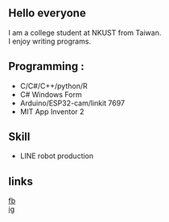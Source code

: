 ## Hello everyone
I am a college student at NKUST from Taiwan.  
I enjoy writing programs.
## Programming :
- C/C#/C++/python/R
- C# Windows Form
- Arduino/ESP32-cam/linkit 7697
- MIT App Inventor 2
## Skill
- LINE robot production
## links
[fb](https://www.facebook.com/profile.php?id=100008125330551&locale=zh_TW)  
[ig](https://www.instagram.com/xixa3333/)  
